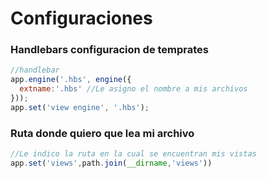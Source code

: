 # Configuraciones

### Handlebars configuracion de temprates

```js
//handlebar
app.engine('.hbs', engine({
  extname:'.hbs' //Le asigno el nombre a mis archivos
}));
app.set('view engine', '.hbs');

```
### Ruta donde quiero que lea mi archivo

```js
//Le indico la ruta en la cual se encuentran mis vistas
app.set('views',path.join(__dirname,'views'))
```
